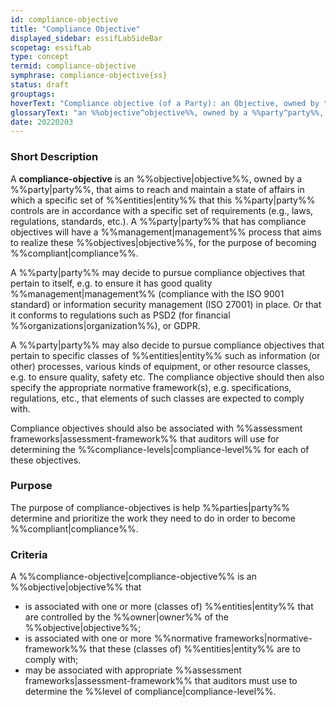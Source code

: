 ```yaml
---
id: compliance-objective
title: "Compliance Objective"
displayed_sidebar: essifLabSideBar
scopetag: essifLab
type: concept
termid: compliance-objective
symphrase: compliance-objective{ss}
status: draft
grouptags:
hoverText: "Compliance objective (of a Party): an Objective, owned by that Party, that aims to reach and maintain a state of affairs in which a specific set of Entities that this Party controls are in accordance with a specific set of requirements (e.g., laws, regulations, standards, etc.)."
glossaryText: "an %%objective^objective%%, owned by a %%party^party%%, that aims to reach and maintain a state of affairs in which a specific set of %%entities^entity%% that this %%party^party%% controls are in accordance with a specific set of requirements (e.g., laws, regulations, standards, etc.)."
date: 20220203
---
```


### Short Description
A **compliance-objective** is an %%objective|objective%%, owned by a %%party|party%%, that aims to reach and maintain a state of affairs in which a specific set of %%entities|entity%% that this %%party|party%% controls are in accordance with a specific set of requirements (e.g., laws, regulations, standards, etc.). A %%party|party%% that has compliance objectives will have a %%management|management%% process that aims to realize these %%objectives|objective%%, for the purpose of becoming %%compliant|compliance%%.

A %%party|party%% may decide to pursue compliance objectives that pertain to itself, e.g. to ensure it has good quality %%management|management%% (compliance with the ISO 9001 standard) or information security management (ISO 27001) in place. Or that it conforms to regulations such as PSD2 (for financial %%organizations|organization%%), or GDPR.

A %%party|party%% may also decide to pursue compliance objectives that pertain to specific classes of %%entities|entity%% such as information (or other) processes, various kinds of equipment, or other resource classes, e.g. to ensure quality, safety etc. The compliance objective should then also specify the appropriate normative framework(s), e.g. specifications, regulations, etc., that elements of such classes are expected to comply with.

Compliance objectives should also be associated with %%assessment frameworks|assessment-framework%% that auditors will use for determining the %%compliance-levels|compliance-level%% for each of these objectives.

### Purpose
The purpose of compliance-objectives is help %%parties|party%% determine and prioritize the work they need to do in order to become %%compliant|compliance%%.

### Criteria
A %%compliance-objective|compliance-objective%% is an %%objective|objective%% that
- is associated with one or more (classes of) %%entities|entity%% that are controlled by the %%owner|owner%% of the %%objective|objective%%;
- is associated with one or more %%normative frameworks|normative-framework%% that these (classes of) %%entities|entity%% are to comply with;
- may be associated with appropriate %%assessment frameworks|assessment-framework%% that auditors must use to determine the %%level of compliance|compliance-level%%.
